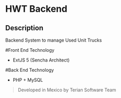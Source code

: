 # **HWT Backend**
 
## Description
Backend System to manage Used Unit Trucks

#Front End Technology
+ ExtJS 5 (Sencha Architect)

#Back End Technology
+ PHP + MySQL

>Developed in Mexico by Terian Software Team

